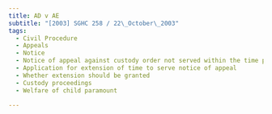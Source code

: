 ```yaml
---
title: AD v AE
subtitle: "[2003] SGHC 258 / 22\_October\_2003"
tags:
  - Civil Procedure
  - Appeals
  - Notice
  - Notice of appeal against custody order not served within the time prescribed
  - Application for extension of time to serve notice of appeal
  - Whether extension should be granted
  - Custody proceedings
  - Welfare of child paramount

---
```


